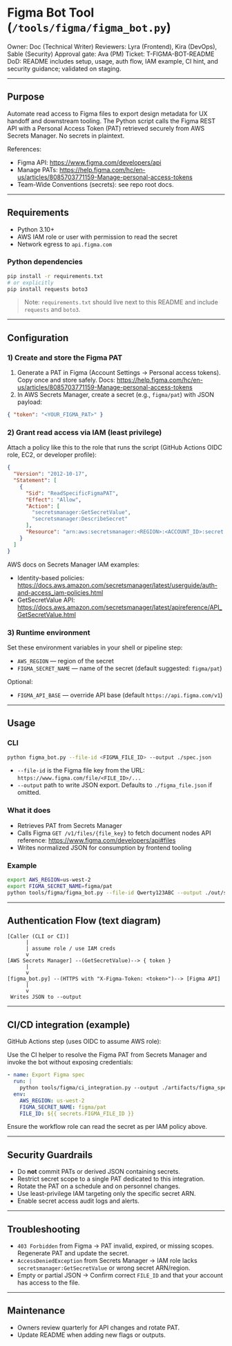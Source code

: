
# Figma Bot Tool (`/tools/figma/figma_bot.py`)

Owner: Doc (Technical Writer)
Reviewers: Lyra (Frontend), Kira (DevOps), Sable (Security)
Approval gate: Ava (PM)
Ticket: T-FIGMA-BOT-README
DoD: README includes setup, usage, auth flow, IAM example, CI hint, and security guidance; validated on staging.

---

## Purpose

Automate read access to Figma files to export design metadata for UX handoff and downstream tooling. The Python script calls the Figma REST API with a Personal Access Token (PAT) retrieved securely from AWS Secrets Manager. No secrets in plaintext.

References:

- Figma API: <https://www.figma.com/developers/api>
- Manage PATs: <https://help.figma.com/hc/en-us/articles/8085703771159-Manage-personal-access-tokens>
- Team-Wide Conventions (secrets): see repo root docs.

---

## Requirements

- Python 3.10+
- AWS IAM role or user with permission to read the secret
- Network egress to `api.figma.com`

### Python dependencies

```bash
pip install -r requirements.txt
# or explicitly
pip install requests boto3
```

> Note: `requirements.txt` should live next to this README and include `requests` and `boto3`.

---

## Configuration

### 1) Create and store the Figma PAT

1. Generate a PAT in Figma (Account Settings → Personal access tokens). Copy once and store safely.
   Docs: <https://help.figma.com/hc/en-us/articles/8085703771159-Manage-personal-access-tokens>
2. In AWS Secrets Manager, create a secret (e.g., `figma/pat`) with JSON payload:

```json
{ "token": "<YOUR_FIGMA_PAT>" }
```

### 2) Grant read access via IAM (least privilege)

Attach a policy like this to the role that runs the script (GitHub Actions OIDC role, EC2, or developer profile):

```json
{
  "Version": "2012-10-17",
  "Statement": [
    {
      "Sid": "ReadSpecificFigmaPAT",
      "Effect": "Allow",
      "Action": [
        "secretsmanager:GetSecretValue",
        "secretsmanager:DescribeSecret"
      ],
      "Resource": "arn:aws:secretsmanager:<REGION>:<ACCOUNT_ID>:secret:figma/pat-*"
    }
  ]
}
```

AWS docs on Secrets Manager IAM examples:

- Identity-based policies: <https://docs.aws.amazon.com/secretsmanager/latest/userguide/auth-and-access_iam-policies.html>
- GetSecretValue API: <https://docs.aws.amazon.com/secretsmanager/latest/apireference/API_GetSecretValue.html>

### 3) Runtime environment

Set these environment variables in your shell or pipeline step:

- `AWS_REGION` — region of the secret
- `FIGMA_SECRET_NAME` — name of the secret (default suggested: `figma/pat`)

Optional:

- `FIGMA_API_BASE` — override API base (default `https://api.figma.com/v1`)

---

## Usage

### CLI

```bash
python figma_bot.py --file-id <FIGMA_FILE_ID> --output ./spec.json
```

- `--file-id` is the Figma file key from the URL: `https://www.figma.com/file/<FILE_ID>/...`
- `--output` path to write JSON export. Defaults to `./figma_file.json` if omitted.

### What it does

- Retrieves PAT from Secrets Manager
- Calls Figma `GET /v1/files/{file_key}` to fetch document nodes
  API reference: <https://www.figma.com/developers/api#files>
- Writes normalized JSON for consumption by frontend tooling

### Example

```bash
export AWS_REGION=us-west-2
export FIGMA_SECRET_NAME=figma/pat
python tools/figma/figma_bot.py --file-id Qwerty123ABC --output ./out/spec.json
```

---

## Authentication Flow (text diagram)

```text
[Caller (CLI or CI)]
      |
      | assume role / use IAM creds
      v
[AWS Secrets Manager] --(GetSecretValue)--> { token }
      |
      v
[figma_bot.py] --(HTTPS with "X-Figma-Token: <token>")--> [Figma API]
      |
      v
 Writes JSON to --output
```

---

## CI/CD integration (example)

GitHub Actions step (uses OIDC to assume AWS role):

Use the CI helper to resolve the Figma PAT from Secrets Manager and invoke the
bot without exposing credentials:

```yaml
- name: Export Figma spec
  run: |
    python tools/figma/ci_integration.py --output ./artifacts/figma_spec.json
  env:
    AWS_REGION: us-west-2
    FIGMA_SECRET_NAME: figma/pat
    FILE_ID: ${{ secrets.FIGMA_FILE_ID }}
```

Ensure the workflow role can read the secret as per IAM policy above.

---

## Security Guardrails

- Do **not** commit PATs or derived JSON containing secrets.
- Restrict secret scope to a single PAT dedicated to this integration.
- Rotate the PAT on a schedule and on personnel changes.
- Use least-privilege IAM targeting only the specific secret ARN.
- Enable secret access audit logs and alerts.

---

## Troubleshooting

- `403 Forbidden` from Figma → PAT invalid, expired, or missing scopes. Regenerate PAT and update the secret.
- `AccessDeniedException` from Secrets Manager → IAM role lacks `secretsmanager:GetSecretValue` or wrong secret ARN/region.
- Empty or partial JSON → Confirm correct `FILE_ID` and that your account has access to the file.

---

## Maintenance

- Owners review quarterly for API changes and rotate PAT.
- Update README when adding new flags or outputs.
